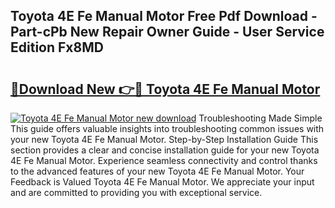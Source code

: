 ## Toyota 4E Fe Manual Motor Free Pdf Download - Part-cPb New Repair Owner Guide - User Service Edition Fx8MD

# <h2><a href="http://bc57170.oget.top/?id=Toyota+4E+Fe+Manual+Motor">🔗Download New 👉🔴 Toyota 4E Fe Manual Motor</a></h2>

[![Toyota 4E Fe Manual Motor new download](https://i.imgur.com/5g1atiW.png)](http://bc57170.oget.top/?id=Toyota+4E+Fe+Manual+Motor)
Troubleshooting Made Simple This guide offers valuable insights into troubleshooting common issues with your new Toyota 4E Fe Manual Motor. Step-by-Step Installation Guide This section provides a clear and concise installation guide for your new Toyota 4E Fe Manual Motor. Experience seamless connectivity and control thanks to the advanced features of your new Toyota 4E Fe Manual Motor. Your Feedback is Valued Toyota 4E Fe Manual Motor. We appreciate your input and are committed to providing you with exceptional service.
